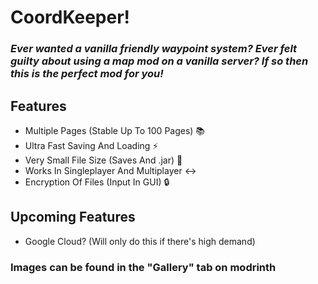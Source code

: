# CoordKeeper!
### *Ever wanted a vanilla friendly waypoint system?  Ever felt guilty about using a map mod on a vanilla server? If so then this is the perfect mod for you!*

## Features
+ Multiple Pages (Stable Up To 100 Pages) 📚
+ Ultra Fast Saving And Loading ⚡
+ Very Small File Size (Saves And .jar) 📄
+ Works In Singleplayer And Multiplayer ↔️
+ Encryption Of Files (Input In GUI) 🔒

## Upcoming Features
+ Google Cloud? (Will only do this if there's high demand)

### Images can be found in the "Gallery" tab on modrinth

